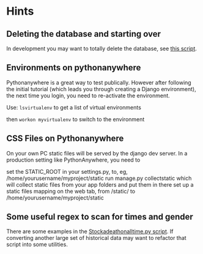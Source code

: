 # Hints

## Deleting the database and starting over

In development you may want to totally delete the database, see [this script](https://github.com/bnorthan/raceresults/blob/main/django/mysite/clean.sh).

## Environments on pythonanywhere

Pythonanywhere is a great way to test publically.  However after following the initial tutorial (which leads you through creating a Django environment), the next time you login, you need to re-activate the environment.  

Use: ```lsvirtualenv``` to get a list of virtual environments

then ```workon myvirtualenv``` to switch to the environment

## CSS Files on Pythonanywhere

On your own PC static files will be served by the django dev server. In a production setting like PythonAnywhere, you need to

set the STATIC_ROOT in your settings.py, to, eg, /home/yourusername/myproject/static
run manage.py collectstatic which will collect static files from your app folders and put them in there
set up a static files mapping on the web tab, from /static/ to /home/yourusername/myproject/static

## Some useful regex to scan for times and gender

There are some examples in the [Stockadeathonalltime.py script](https://github.com/bnorthan/raceresults/blob/main/scripts/events/Stockadeathonalltime.py).  If converting another large set of historical data may want to refactor that script into some utilities. 
